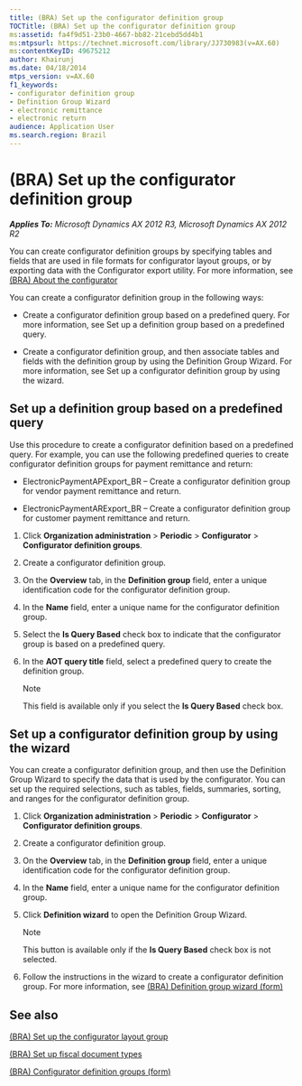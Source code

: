 ```yaml
---
title: (BRA) Set up the configurator definition group
TOCTitle: (BRA) Set up the configurator definition group
ms:assetid: fa4f9d51-23b0-4667-bb82-21cebd5dd4b1
ms:mtpsurl: https://technet.microsoft.com/library/JJ730983(v=AX.60)
ms:contentKeyID: 49675212
author: Khairunj
ms.date: 04/18/2014
mtps_version: v=AX.60
f1_keywords:
- configurator definition group
- Definition Group Wizard
- electronic remittance
- electronic return
audience: Application User
ms.search.region: Brazil
---
```


# (BRA) Set up the configurator definition group 


_**Applies To:** Microsoft Dynamics AX 2012 R3, Microsoft Dynamics AX 2012 R2_

You can create configurator definition groups by specifying tables and fields that are used in file formats for configurator layout groups, or by exporting data with the Configurator export utility. For more information, see [(BRA) About the configurator](bra-about-the-configurator.md)

You can create a configurator definition group in the following ways:

  - Create a configurator definition group based on a predefined query. For more information, see Set up a definition group based on a predefined query.

  - Create a configurator definition group, and then associate tables and fields with the definition group by using the Definition Group Wizard. For more information, see Set up a configurator definition group by using the wizard.

## Set up a definition group based on a predefined query

Use this procedure to create a configurator definition based on a predefined query. For example, you can use the following predefined queries to create configurator definition groups for payment remittance and return:

  - ElectronicPaymentAPExport\_BR – Create a configurator definition group for vendor payment remittance and return.

  - ElectronicPaymentARExport\_BR – Create a configurator definition group for customer payment remittance and return.

<!-- end list -->

1.  Click **Organization administration** \> **Periodic** \> **Configurator** \> **Configurator definition groups**.

2.  Create a configurator definition group.

3.  On the **Overview** tab, in the **Definition group** field, enter a unique identification code for the configurator definition group.

4.  In the **Name** field, enter a unique name for the configurator definition group.

5.  Select the **Is Query Based** check box to indicate that the configurator group is based on a predefined query.

6.  In the **AOT query title** field, select a predefined query to create the definition group.
    

    > [!NOTE]
    > <P>This field is available only if you select the <STRONG>Is Query Based</STRONG> check box.</P>



## Set up a configurator definition group by using the wizard

You can create a configurator definition group, and then use the Definition Group Wizard to specify the data that is used by the configurator. You can set up the required selections, such as tables, fields, summaries, sorting, and ranges for the configurator definition group.

1.  Click **Organization administration** \> **Periodic** \> **Configurator** \> **Configurator definition groups**.

2.  Create a configurator definition group.

3.  On the **Overview** tab, in the **Definition group** field, enter a unique identification code for the configurator definition group.

4.  In the **Name** field, enter a unique name for the configurator definition group.

5.  Click **Definition wizard** to open the Definition Group Wizard.
    

    > [!NOTE]
    > <P>This button is available only if the <STRONG>Is Query Based</STRONG> check box is not selected.</P>



6.  Follow the instructions in the wizard to create a configurator definition group. For more information, see [(BRA) Definition group wizard (form)](https://technet.microsoft.com/library/jj863740\(v=ax.60\))

## See also

[(BRA) Set up the configurator layout group](bra-set-up-the-configurator-layout-group.md)

[(BRA) Set up fiscal document types](bra-set-up-fiscal-document-types.md)

[(BRA) Configurator definition groups (form)](https://technet.microsoft.com/library/jj730968\(v=ax.60\))

  


